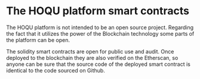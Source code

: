 # The HOQU platform smart contracts

The HOQU platform is not intended to be an open source project. Regarding the fact that it utilizes the power of the Blockchain technology some parts of the platform can be open.

The solidity smart contracts are open for public use and audit. Once deployed to the blockchain they are also verified on the Etherscan, so anyone can be sure that the source code of the deployed smart contract is identical to the code sourced on Github.